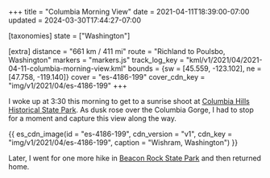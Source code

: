 +++
title = "Columbia Morning View"
date = 2021-04-11T18:39:00-07:00
updated = 2024-03-30T17:44:27-07:00

[taxonomies]
state = ["Washington"]

[extra]
distance = "661 km / 411 mi"
route = "Richland to Poulsbo, Washington"
markers = "markers.js"
track_log_key = "kml/v1/2021/04/2021-04-11-columbia-morning-view.kml"
bounds = {sw = [45.559, -123.102], ne = [47.758, -119.140]}
cover = "es-4186-199"
cover_cdn_key = "img/v1/2021/04/es-4186-199"
+++

I woke up at 3:30 this morning to get to a sunrise shoot at [Columbia Hills Historical State Park](https://146parks.blog/columbia-hills/). As dusk rose over the Columbia Gorge, I had to stop for a moment and capture this view along the way.

<!-- more -->

{{ es_cdn_image(id = "es-4186-199", cdn_version = "v1", cdn_key = "img/v1/2021/04/es-4186-199", caption = "Wishram, Washington") }}

Later, I went for one more hike in [Beacon Rock State Park](https://146parks.blog/beacon-rock/) and then returned home.
